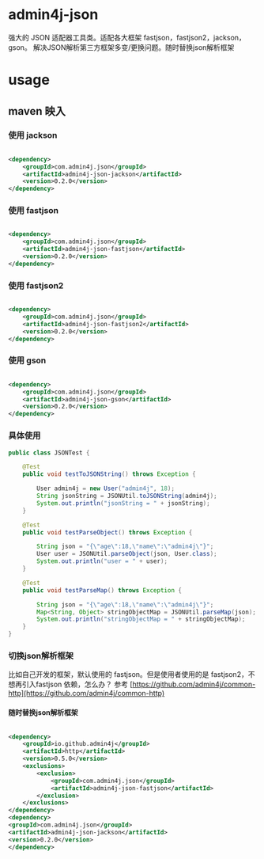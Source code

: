 # admin4j-json

强大的 JSON 适配器工具类。适配各大框架 fastjson，fastjson2，jackson，gson。
解决JSON解析第三方框架多变/更换问题。随时替换json解析框架

# usage

## maven 映入

### 使用 jackson

```xml

<dependency>
    <groupId>com.admin4j.json</groupId>
    <artifactId>admin4j-json-jackson</artifactId>
    <version>0.2.0</version>
</dependency>
```

### 使用 fastjson

```xml

<dependency>
    <groupId>com.admin4j.json</groupId>
    <artifactId>admin4j-json-fastjson</artifactId>
    <version>0.2.0</version>
</dependency>
```

### 使用 fastjson2

```xml

<dependency>
    <groupId>com.admin4j.json</groupId>
    <artifactId>admin4j-json-fastjson2</artifactId>
    <version>0.2.0</version>
</dependency>
```

### 使用 gson

```xml

<dependency>
    <groupId>com.admin4j.json</groupId>
    <artifactId>admin4j-json-gson</artifactId>
    <version>0.2.0</version>
</dependency>
```

### 具体使用

```java
public class JSONTest {

    @Test
    public void testToJSONString() throws Exception {

        User admin4j = new User("admin4j", 18);
        String jsonString = JSONUtil.toJSONString(admin4j);
        System.out.println("jsonString = " + jsonString);
    }

    @Test
    public void testParseObject() throws Exception {

        String json = "{\"age\":18,\"name\":\"admin4j\"}";
        User user = JSONUtil.parseObject(json, User.class);
        System.out.println("user = " + user);
    }

    @Test
    public void testParseMap() throws Exception {

        String json = "{\"age\":18,\"name\":\"admin4j\"}";
        Map<String, Object> stringObjectMap = JSONUtil.parseMap(json);
        System.out.println("stringObjectMap = " + stringObjectMap);
    }
}
```

### 切换json解析框架

比如自己开发的框架，默认使用的 fastjson。但是使用者使用的是 fastjson2，不想再引入fastjson 依赖，怎么办？
参考 [https://github.com/admin4j/common-http](https://github.com/admin4j/common-http)

#### 随时替换json解析框架

```xml

<dependency>
    <groupId>io.github.admin4j</groupId>
    <artifactId>http</artifactId>
    <version>0.5.0</version>
    <exclusions>
        <exclusion>
            <groupId>com.admin4j.json</groupId>
            <artifactId>admin4j-json-fastjson</artifactId>
        </exclusion>
    </exclusions>
</dependency>
<dependency>
<groupId>com.admin4j.json</groupId>
<artifactId>admin4j-json-jackson</artifactId>
<version>0.2.0</version>
</dependency>
```
